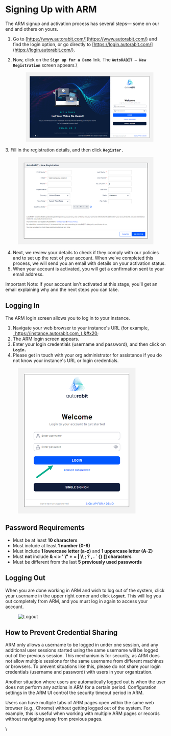 # Signing Up with ARM

The ARM signup and activation process has several steps— some on our end and others on yours.&#x20;

1. Go to [https://www.autorabit.com/](https://www.autorabit.com/) and find the login option, or go directly to [https://login.autorabit.com/](https://login.autorabit.com/).
2.  Now, click on the **`Sign up for a Demo`** link. The **`AutoRABIT – New Registration`** screen appears.\


    <figure><img src="../../../.gitbook/assets/image (12) (1) (1) (1) (1) (1).png" alt="Welcome Page"><figcaption></figcaption></figure>

3\. Fill in the registration details, and then click **`Register.`**

<figure><img src="../../../.gitbook/assets/image (3) (1) (1) (1) (1) (1) (1).png" alt="New Registration"><figcaption></figcaption></figure>

4. Next, we review your details to check if they comply with our policies and to set up the rest of your account. When we've completed this process, we will send you an email with details on your activation status.&#x20;
5. When your account is activated, you will get a confirmation sent to your email address.&#x20;

Important Note: If your account isn't activated at this stage, you'll get an email explaining why and the next steps you can take.

## Logging In <a href="#logging-in" id="logging-in"></a>

The ARM login screen allows you to log in to your instance.

1. Navigate your web browser to your instance's URL (for example, _https://instance.autorabit.com_).&#x20;
2. The ARM login screen appears.&#x20;
3. Enter your login credentials (username and password), and then click on **`Login.`**
4. Please get in touch with your org administrator for assistance if you do not know your instance's URL or login credentials.

<figure><img src="../../../.gitbook/assets/image (66) (1) (1).png" alt="" width="368"><figcaption></figcaption></figure>

## Password Requirements

* Must be at least **10 characters**
* Must include at least **1 number (0-9)**
* Must include **1 lowercase letter (a-z)** and **1 uppercase letter (A-Z)**
* Must **not** include **& < > ' \\" + = | \\\ ; ? , . \` {} \[] characters**
* Must be different from the last **5** **previously used passwords**

## Logging Out <a href="#logging-out" id="logging-out"></a>

When you are done working in ARM and wish to log out of the system, click your username in the upper right corner and click **`Logout`**. This will log you out completely from ARM, and you must log in again to access your account.

<figure><img src="https://cdn.document360.io/8711f4e7-c040-4616-aac9-d947f87e4619/Images/Documentation/image-1677485548576.png" alt="Logout" width="375"><figcaption></figcaption></figure>

## How to Prevent Credential Sharing <a href="#automatic-logout" id="automatic-logout"></a>

ARM only allows a username to be logged in under one session, and any additional user sessions started using the same username will be logged out of the previous session. This mechanism is for security, as ARM does not allow multiple sessions for the same username from different machines or browsers. To prevent situations like this, please do not share your login credentials (username and password) with users in your organization.

Another situation where users are automatically logged out is when the user does not perform any actions in ARM for a certain period. Configuration settings in the ARM UI control the security timeout period in ARM.&#x20;

Users can have multiple tabs of ARM pages open within the same web browser (e.g., Chrome) without getting logged out of the system. For example, this is useful when working with multiple ARM pages or records without navigating away from previous pages.

\
